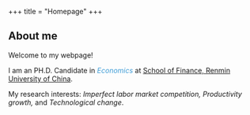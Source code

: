 +++
title = "Homepage"
+++

## About me

Welcome to my webpage!

I am an PH.D. Candidate in <i><font color="#3e9cd6">Economics</font></i></font> at [School of Finance, Renmin University of China](http://sf.ruc.edu.cn/).

My research interests: <i>Imperfect labor market competition, Productivity growth,</font></i></font> and <i>Technological change</font></i></font>. 
